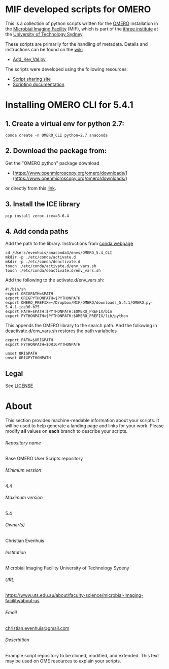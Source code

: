 MIF developed scripts for OMERO
===========================

This is a collection of python scripts written for 
the [OMERO](https://www.openmicroscopy.org/omero/) installation in the 
[Microbial Imaging Facility](https://www.uts.edu.au/about/faculty-science/microbial-imaging-facility/about-us) (MIF),
which is part of the [ithree institute](https://www.uts.edu.au/research-and-teaching/our-research/ithree-institute)
at the [University of Technology Sydney](ihttps://www.uts.edu.au).

These scripts are primarily for the handling of metadata.  Details and instructions can be found on the [wiki](https://github.com/evenhuis/omero-user-scripts/wiki)

* [Add_Key_Val.py](https://github.com/evenhuis/omero-user-scripts/wiki/Adding-key-value-pairs)

The scripts were developed using the following resources:

* [Script sharing site](https://www-legacy.openmicroscopy.org/site/community/scripts)
* [Scripting documentation](https://docs.openmicroscopy.org/omero/5.3.3/developers/scripts/style-guide.html)

# Installing OMERO CLI for 5.4.1

## 1. Create a virtual env for python 2.7:
	conda create -n OMERO_CLI python=2.7 anaconda
## 2. Download the package from: 
Get the "OMERO python" package download 

* [https://www.openmicroscopy.org/omero/downloads/](https://www.openmicroscopy.org/omero/downloads/)

or directly from this [link](http://downloads.openmicroscopy.org/omero/5.4.1/artifacts/OMERO.py-5.4.1-ice36-b75.zip).	
## 3. Install the ICE library
	pip install zeroc-ice==3.6.4

## 4. Add conda paths
Add the path to the library. Instructions from [conda webpage](https://conda.io/docs/user-guide/tasks/manage-environments.html#saving-environment-variables)

	cd /Users/evenhuis/anaconda3/envs/OMERO_5.4_CLI
	mkdir -p ./etc/conda/activate.d
	mkdir -p ./etc/conda/deactivate.d
	touch ./etc/conda/activate.d/env_vars.sh
	touch ./etc/conda/deactivate.d/env_vars.sh
	
Add the following to the activate.d/env_vars.sh:
	
	#!/bin/sh
	export ORIGPATH=$PATH
	export ORIGPYTHONPATH=$PYTHONPATH
	export OMERO_PREFIX=~/Dropbox/MIF/OMERO/downloads_5.4.1/OMERO.py-5.4.1-ice36-b75
	export PATH=$PATH:$PYTHONPATH:$OMERO_PREFIX/bin
	export PYTHONPATH=$PYTHONPATH:$OMERO_PREFIX/lib/python
	
This appends the OMERO library to the search path.  And the following in deactivate.d/env_vars.sh restores the path variabeles

	export PATH=$ORIGPATH
	export PYTHONPATH=$ORIGPYTHONPATH

	unset ORIGPATH
	unset ORIGPYTHONPATH
	




Legal
-----

See [LICENSE](LICENSE)


# About #
This section provides machine-readable information about your scripts.
It will be used to help generate a landing page and links for your work.
Please modify **all** values on **each** branch to describe your scripts.

###### Repository name ######
Base OMERO User Scripts repository

###### Minimum version ######
4.4

###### Maximum version ######
5.4

###### Owner(s) ######
Christian Evenhuis

###### Institution ######
Microbial Imaging Facility
University of Technology Sydeny

###### URL ######
https://www.uts.edu.au/about/faculty-science/microbial-imaging-facility/about-us

###### Email ######
christian.evenhuis@gmail.com

###### Description ######
Example script repository to be cloned, modified, and extended.
This text may be used on OME resources to explain your scripts.

